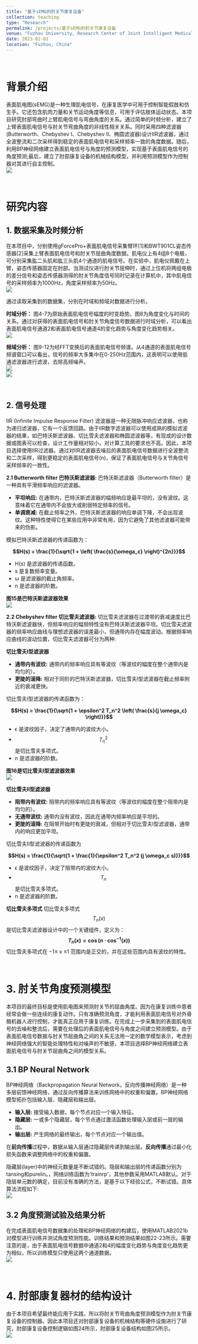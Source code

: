 ```yaml
---
title: "基于sEMG的肘关节康复设备"
collection: teaching
type: "Research"
permalink: /projects/基于sEMG的肘关节康复设备
venue: "Fuzhou University, Research Center of Joint Intelligent Medical Engineering"
date: 2023-02-01
location: "Fuzhou, China"
---
```

<br>

# 背景介绍
表面肌电图(sEMG)是一种生理肌电信号，在康复医学中可用于控制智能假肢和仿生手。它还包含肌肉力量和关节运动角度等信息，可用于评估肢体运动状态。本项目研究肘部弯曲时上臂肌电信号与弯曲角度的关系。通过简单的时频分析，建立了上臂表面肌电信号与肘关节弯曲角度的非线性相关关系。同时采用四种滤波器(Butterworth、Chebyshev I、Chebyshev II、椭圆滤波器)设计IIR滤波器，通过全波整流和二次采样得到稳定的表面肌电信号和采样频率一致的角度数据。随后，利用BP神经网络建立表面肌电信号与角度的预测模型，实现基于表面肌电信号的角度预测;最后，建立了肘部康复设备的机械结构模型，并利用预测模型作为控制器对其进行自主控制。
<br/><img src='/images/Project/BPnetwork/SystemBlockDia.jpg'>

<br>

# 研究内容
## 1. 数据采集及时频分析
在本项目中，分别使用gForcePro+表面肌电信号采集臂环[1]和BWT901CL姿态传感器[2]采集上臂表面肌电信号和肘关节屈曲角度数据。肌电仪上有4组8个电极，可分别采集肱二头肌和肱三头肌4个通道的肌电信号。在实验中，肌电仪佩戴在上臂，姿态传感器固定在肘部。当测试仪进行肘关节屈伸时，通过上位机将两组电极的差分信号和姿态传感器测得的肘关节角度信号同时记录在计算机中，其中肌电信号的采样频率为1000Hz，角度采样频率为50Hz。
<br/><img src='/images/Project/BPnetwork/1.jpg'>

通过读取采集到的数据集，分别在时域和频域对数据进行分析。

**时域分析：** 图4-7为原始表面肌电信号幅度的时变趋势。图8为角度变化与时间的关系。通过对获得的表面肌电信号和肘关节角度信号数据进行时域分析，可以看出表面肌电信号通道2和表面肌电信号通道4的变化趋势与角度变化趋势相关。
<br/><img src='/images/Project/BPnetwork/2.png'>

**频域分析：** 图9-12为经FFT变换后的表面肌电信号频谱。从4通道的表面肌电信号频谱窗口可以看出，信号的频率大多集中在0-250Hz范围内，这表明可以使用低通滤波器进行滤波，去除高频噪声。
<br/><img src='/images/Project/BPnetwork/3.jpg'>
<br/><img src='/images/Project/BPnetwork/4.jpg'>

<br>

## 2. 信号处理
IIR (Infinite Impulse Response Filter) 滤波器是一种无限脉冲响应滤波器，也称为递归滤波器，它有一个反馈回路。由于IIR数字滤波器可以使用成熟的模拟滤波器的结果，如巴特沃斯滤波器、切比雪夫滤波器和椭圆滤波器等，有现成的设计数据或图表可以检查，设计工作量相对较小，对计算工具的要求也不高。因此，本项目选择使用IIR过滤器。通过对IIR滤波器去噪后的表面肌电信号数据进行全波整流和二次采样，得到更稳定的表面肌电信号(n)，保证了表面肌电信号与关节角信号采样频率的一致性。

<!-- 通带（Passband）是指滤波器允许信号通过的频率范围。在这个范围内，信号的幅度衰减很小，因此被认为是被“通过”的频率成分。通带的具体特性和定义可能会因滤波器类型和设计而有所不同，但通常具有以下特征：

特性
    低衰减：在通带内，信号的幅度衰减最小。对于理想滤波器，通带内的频率成分不应有任何衰减。

    平坦响应：在通带内，理想情况下，滤波器的频率响应应尽可能平坦，没有波纹或起伏。这确保了通带内的所有频率成分被均匀放大或衰减。

    定义：通带的上限频率和下限频率分别定义了通带的边界。对于低通滤波器，通带是从0到截止频率；对于高通滤波器，通带是从截止频率到无限；对于带通滤波器，通带是两个截止频率之间的频率范围。 -->

**2.1 Butterworth filter 巴特沃斯滤波器:**
巴特沃斯滤波器（Butterworth filter）是一种具有平滑频率响应的滤波器。
- **平坦响应:** 在通带内，巴特沃斯滤波器的幅频响应是最平坦的，没有波纹。这意味着它在通带内不会放大或削弱特定频率的信号。
- **单调衰减:** 在截止频率之外，巴特沃斯滤波器的响应单调下降，不会出现波纹。这种特性使得它在某些应用中非常有用，因为它避免了其他滤波器可能带来的伪影。

模拟巴特沃斯滤波器的传递函数为：

**$$H(s) = \frac{1}{\sqrt{1 + \left( \frac{s}{\omega_c} \right)^{2n}}}$$**

- H(s) 是滤波器的传递函数。
- s 是复数频率变量。
- ω 是滤波器的截止角频率。
- n 是滤波器的阶数。

**图15是巴特沃斯滤波器效果**
<br/><img src='/images/Project/BPnetwork/5.jpg'>

**2.2 Chebyshev filter 切比雪夫滤波器:**
切比雪夫滤波器在过渡带的衰减速度比巴特沃斯滤波器快，但频率响应的幅频特性没有巴特沃斯滤波器平坦。切比雪夫滤波器的频率响应曲线与理想滤波器的误差最小，但通带内存在幅度波动。根据频率响应曲线的波动位置，切比雪夫滤波器可分为两种:

**切比雪夫I型滤波器**
- **通带内有波纹:** 通带内的频率响应具有等波纹（等波纹的幅度在整个通带内是均匀的）。
- **更陡的滚降:** 相对于同阶的巴特沃斯滤波器，切比雪夫I型滤波器在截止频率附近的衰减更快。

切比雪夫I型滤波器的传递函数为：

**$$H(s) = \frac{1}{\sqrt{1 + \epsilon^2 T_n^2 \left( \frac{s}{j \omega_c} \right)}}$$**

- ϵ 是波纹因子，决定了通带内的波纹大小。
- $$T_n^2$$ 是切比雪夫多项式。
- n 是滤波器的阶数。

**图16是切比雪夫I型滤波器效果**
<br/><img src='/images/Project/BPnetwork/6.jpg'>

**切比雪夫II型滤波器**
- **阻带内有波纹:** 阻带内的频率响应具有等波纹（等波纹的幅度在整个阻带内是均匀的）。
- **无通带波纹:** 通带内没有波纹，因此在通带内频率响应是平坦的。
- **更陡的滚降:** 在阻带开始时有更陡的衰减，但相对于切比雪夫I型滤波器，通带内的响应更加平坦。

切比雪夫II型滤波器的传递函数为

**$$H(s) = \frac{1}{\sqrt{1 + \frac{1}{\epsilon^2 T_n^2 (j \omega_c s)}}}$$**

- ϵ 是波纹因子，决定了阻带内的波纹大小。
- $$T_n$$ 是切比雪夫多项式。
- n 是滤波器的阶数。

**切比雪夫多项式**
切比雪夫多项式 $$T_n(x)$$ 是切比雪夫滤波器设计中的一个关键组件，定义为：
**$$T_n(x) = \cos \left( n \cdot \cos^{-1}(x) \right)$$**
切比雪夫多项式在 −1≤ x ≤1 范围内是正交的，并在这些范围内具有波纹的特性。

<br>

#  3. 肘关节角度预测模型
本项目的最终目标是使用肌电图来预测肘关节的屈曲角度。因为在康复训练中患者经常会做一些连续的康复动作。只有准确预测角度，才能利用表面肌电信号对外骨骼机器人进行控制，才能真正应用于康复训练。在完成上一步采集到的表面肌电信号的去噪和整流后，需要在处理后的表面肌电信号与角度之间建立预测模型。由于表面肌电信号数据与肘关节屈曲角之间的关系无法用一定的数学模型表示，考虑到神经网络强大的智能处理特性和对噪声的不敏感，本项目选择BP神经网络建立表面肌电信号与肘关节屈曲角之间的模型关系。

## 3.1 BP Neural Network
BP神经网络（Backpropagation Neural Network，反向传播神经网络）是一种多层前馈神经网络，通过反向传播算法来训练网络中的权重和偏置。BP神经网络模型拓扑包括输入层、隐藏层和输出层。
- **输入层:** 接受输入数据，每个节点对应一个输入特征。
- **隐藏层:** 一或多个隐藏层，每个节点通过激活函数处理输入层或前一层的输出。
- **输出层:** 产生网络的最终输出，每个节点对应一个输出值。

在**前向传播**过程中，数据从输入层通过隐藏层传递到输出层。**反向传播**通过最小化损失函数来调整网络中的权重和偏置。


隐藏层(layer)中的神经元数量是不断试错的。隐层和输出层的传递函数分别为tansing和purelin。，网络训练函数为'trainrp'，其他参数采用MATLAB默认。对于隐层单元数的确定，目前没有准确的方法，是基于以下经验公式，不断试错。具体算法流程如下:
<br/><img src='/images/Project/BPnetwork/BPNetwork.jpg'>

## 3.2 角度预测试验及结果分析
在完成表面肌电信号数据集的处理和BP神经网络的构建后，使用MATLAB2021b对模型进行训练并测试角度预测性能。训练结果和预测结果如图22-23所示。需要注意的是，由于表面肌电信号数据中通道2和4的幅度变化趋势与角度变化趋势更为相似，所以训练模型只使用这两个通道数据。
<br/><img src='/images/Project/BPnetwork/7.jpg'>

<br>

# 4. 肘部康复器材的结构设计
由于本项目希望最终能应用于实践，所以将肘关节弯曲角度预测模型作为肘关节康复设备的控制器。因此本项目还对肘部康复设备的机械结构等硬件设施进行了研究，肘部康复设备控制逻辑如图24所示，肘部康复设备结构如图25所示。
<br/><img src='/images/Project/BPnetwork/8.jpg'>
